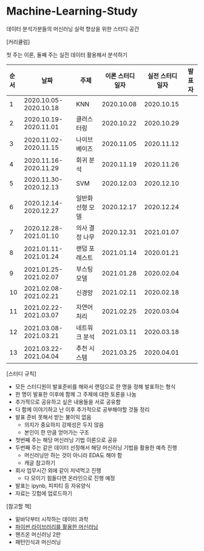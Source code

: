# Machine-Learning-Study
데이터 분석가분들의 머신러닝 실력 향상을 위한 스터디 공간

[커리큘럼]

첫 주는 이론, 둘째 주는 실전 데이터 활용해서 분석하기

| 순서 | 날짜                    | 주제                                    | 이론 스터디 일자 | 실전 스터디 일자 | 발표자 |
| :--- | --------------------- | ---------------------------------------- | --------------------- | --------------------- | --------------- |
| 1 | 2020.10.05-2020.10.18 | KNN | 2020.10.08 | 2020.10.15 | |
| 2 | 2020.10.19-2020.11.01 | 클러스터링 | 2020.10.22 | 2020.10.29 | |
| 3 | 2020.11.02-2020.11.15 | 나이브 베이즈 | 2020.11.05 | 2020.11.12 | |
| 4 | 2020.11.16-2020.11.29 | 회귀 분석 | 2020.11.19 | 2020.11.26 | |
| 5 | 2020.11.30-2020.12.13 | SVM | 2020.12.03 | 2020.12.10 | |
| 6 | 2020.12.14-2020.12.27 | 일반화 선형 모델 | 2020.12.17 | 2020.12.24 | |
| 7 | 2020.12.28-2021.01.10 | 의사 결정 나무 | 2020.12.31 | 2021.01.07 | |
| 8 | 2021.01.11-2021.01.24 | 랜덤 포레스트 | 2021.01.14 | 2020.01.21 | |
| 9 | 2021.01.25-2021.02.07 | 부스팅 모델 | 2021.01.28 | 2020.02.04 | |
| 10 | 2021.02.08-2021.02.21 | 신경망 | 2021.02.11 | 2020.02.18 | |
| 11 | 2021.02.22-2021.03.07 | 자연어 처리 | 2021.02.25 | 2020.03.04 | |
| 12 | 2021.03.08-2021.03.21 | 네트워크 분석 | 2021.03.11 | 2020.03.18 | |
| 13 | 2021.03.22-2021.04.04 | 추천 시스템 | 2021.03.25 | 2020.04.01 | |

[스터디 규칙]

- 모든 스터디원이 발표준비를 해와서 랜덤으로 한 명을 정해 발표하는 형식
- 한 명이 발표한 이후에 함께 그 주제에 대한 토론을 나눔
- 추가적으로 공유하고 싶은 내용들을 서로 공유함
- 다 함께 이야기하고 난 이후 추가적으로 공부해야할 것들 정리
- 발표 준비 못해서 받는 불이익 없음
    - 의지가 중요하지 강제성은 두지 않음
    - 본인이 한 만큼 얻어가는 구조
- 첫번째 주는 해당 머신러닝 기법 이론으로 공유
- 두번째 주는 같은 데이터 선정해서 해당 머신러닝 기법을 활용한 예측 진행
    - 머신러닝만 하는 것이 아니라 EDA도 해야 함
    - 캐글 참고하기
- 회사 업무시간 외에 같이 저녁먹고 진행
    - 다 모이기 힘들다면 온라인으로 진행 예정
- 발표는 ipynb, 피피티 등 자유양식
- 자료는 깃헙에 업로드하기

[참고할 책]

- 밑바닥부터 시작하는 데이터 과학
- [파이썬 라이브러리를 활용한 머신러닝](https://github.com/rickiepark/introduction_to_ml_with_python)
- 핸즈온 머신러닝 2판
- 패턴인식과 머신러닝
